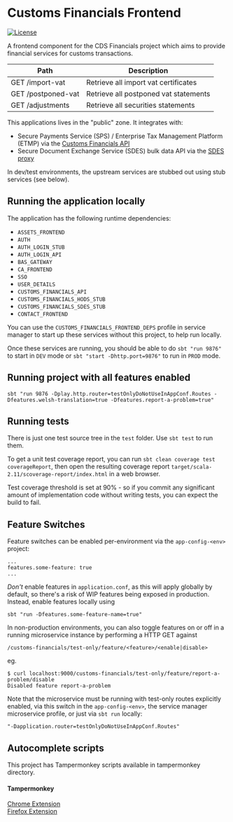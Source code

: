 
# Customs Financials Frontend

[![License](https://img.shields.io/badge/License-Apache%202.0-blue.svg)](https://opensource.org/licenses/Apache-2.0)

A frontend component for the CDS Financials project which aims to provide financial services for customs 
transactions.

| Path                                                                   | Description                                                                                       |
| ---------------------------------------------------------------------  | ------------------------------------------------------------------------------------------------- |
| GET  /import-vat                                                       | Retrieve all import vat certificates                                                           |                
| GET  /postponed-vat                                                    | Retrieve all postponed vat statements                                                          |                
| GET  /adjustments                                                      | Retrieve all securities statements                                                           |                


This applications lives in the "public" zone. It integrates with:

* Secure Payments Service (SPS) / Enterprise Tax Management Platform (ETMP) via the [Customs Financials API](https://github.com/hmrc/customs-financials-api)
* Secure Document Exchange Service (SDES) bulk data API via the [SDES proxy](https://github.com/hmrc/secure-data-exchange-proxy)

In dev/test environments, the upstream services are stubbed out using stub services (see below).

## Running the application locally

The application has the following runtime dependencies:

* `ASSETS_FRONTEND`
* `AUTH`
* `AUTH_LOGIN_STUB`
* `AUTH_LOGIN_API`
* `BAS_GATEWAY`
* `CA_FRONTEND`
* `SSO`
* `USER_DETAILS`
* `CUSTOMS_FINANCIALS_API`
* `CUSTOMS_FINANCIALS_HODS_STUB`
* `CUSTOMS_FINANCIALS_SDES_STUB`
* `CONTACT_FRONTEND`
 
You can use the `CUSTOMS_FINANCIALS_FRONTEND_DEPS` profile in service manager to start up these services without this
project, to help run locally.

Once these services are running, you should be able to do `sbt "run 9876"` to start in `DEV` mode or 
`sbt "start -Dhttp.port=9876"` to run in `PROD` mode.

## Running project with all features enabled

```sbt "run 9876 -Dplay.http.router=testOnlyDoNotUseInAppConf.Routes -Dfeatures.welsh-translation=true -Dfeatures.report-a-problem=true"```

## Running tests

There is just one test source tree in the `test` folder. Use `sbt test` to run them.

To get a unit test coverage report, you can run `sbt clean coverage test coverageReport`,
then open the resulting coverage report `target/scala-2.11/scoverage-report/index.html` in a web browser.

Test coverage threshold is set at 90% - so if you commit any significant amount of implementation code without writing tests, you can expect the build to fail.

## Feature Switches

Feature switches can be enabled per-environment via the `app-config-<env>` project:

    ...
    features.some-feature: true
    ...

*Don't* enable features in `application.conf`, as this will apply globally by default,
so there's a risk of WIP features being exposed in production.
Instead, enable features locally using

    sbt "run -Dfeatures.some-feature-name=true"

In non-production environments,
you can also toggle features on or off in a running microservice instance
by performing a HTTP GET against

    /customs-financials/test-only/feature/<feature>/<enable|disable>

eg.

    $ curl localhost:9000/customs-financials/test-only/feature/report-a-problem/disable
    Disabled feature report-a-problem
    
Note that the microservice must be running with test-only routes explicitly enabled,
via this switch in the `app-config-<env>`, the service manager microservice profile,
or just via `sbt run` locally:

    "-Dapplication.router=testOnlyDoNotUseInAppConf.Routes"


## Autocomplete scripts 

This project has Tampermonkey scripts available in tampermonkey directory.

#### Tampermonkey
[Chrome Extension](https://chrome.google.com/webstore/detail/tampermonkey/dhdgffkkebhmkfjojejmpbldmpobfkfo?hl=en)<br>
[Firefox Extension](https://addons.mozilla.org/pl/firefox/addon/tampermonkey/)
